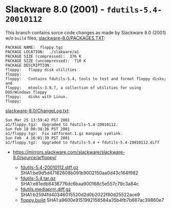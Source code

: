 Slackware 8.0 (2001) - `fdutils-5.4-20010112`
=============================================

This branch contains sorce code changes as made by Slackware 8.0 (2001) w/o `build` files,
[slackware-8.0/PACKAGES.TXT](https://mirrors.slackware.com/slackware/slackware-8.0/PACKAGES.TXT):

```
PACKAGE NAME:  floppy.tgz
PACKAGE LOCATION:  ./slakware/a1
PACKAGE SIZE (compressed):  376 K
PACKAGE SIZE (uncompressed):  710 K
PACKAGE DESCRIPTION:
floppy:   floppy disk utilities
floppy:
floppy:   Contains fdutils-5.4, tools to test and format floppy disks; and
floppy:   mtools-3.9.7, a collection of utilities for using DOS/Windows floppy
floppy:   disks with Linux.
floppy:
```

[slackware-8.0/ChangeLog.txt](https://mirrors.slackware.com/slackware/slackware-8.0/ChangeLog.txt):

```
Sun Mar 25 13:59:42 PST 2001
a1/floppy.tgz:  Upgraded to fdutils-5.4-20010112.
Sun Feb 18 00:38:26 PST 2001
a1/floppy.tgz:  Fix xdfformat.1.gz manpage symlink.
Sun Feb  4 16:01:39 PST 2001
a1/floppy.tgz:  Upgraded to fdutils-5.4 + fdutils-5.4-20010112.diff
```

* https://mirrors.slackware.com/slackware/slackware-8.0/source/a/floppy/

  * [fdutils-5.4-20010112.diff.gz](https://mirrors.slackware.com/slackware/slackware-8.0/source/a/floppy/fdutils-5.4-20010112.diff.gz)
    SHA1:be9d5d47182608b091b9002150aa0d43c164f982
  * [fdutils-5.4.tar.gz](https://mirrors.slackware.com/slackware/slackware-8.0/source/a/floppy/fdutils-5.4.tar.gz)
    SHA1:e81edb8438776dc6baa900168c5e557c79c3a84c
  * [fdutils.mediaprm.diff.gz](https://mirrors.slackware.com/slackware/slackware-8.0/source/a/floppy/fdutils.mediaprm.diff.gz)
    SHA1:b2594fd40346015520d2d0b2022f80d25522ace9
  * [floppy.build](https://mirrors.slackware.com/slackware/slackware-8.0/source/a/floppy/floppy.build)
    SHA1:a9600e9151992158584a35b4fb7b667ac39860e7
